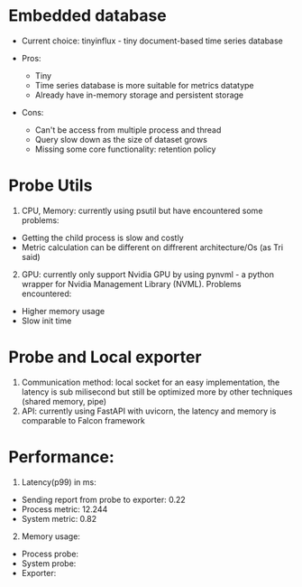 # Embedded database

- Current choice: tinyinflux - tiny document-based time series database
- Pros:

  - Tiny
  - Time series database is more suitable for metrics datatype
  - Already have in-memory storage and persistent storage

- Cons:
  - Can't be access from multiple process and thread
  - Query slow down as the size of dataset grows
  - Missing some core functionality: retention policy

# Probe Utils

1. CPU, Memory: currently using psutil but have encountered some problems:

- Getting the child process is slow and costly
- Metric calculation can be different on diffrerent architecture/Os (as Tri said)

2. GPU: currently only support Nvidia GPU by using pynvml - a python wrapper for Nvidia Management Library (NVML). Problems encountered:

- Higher memory usage
- Slow init time

# Probe and Local exporter

1. Communication method: local socket for an easy implementation, the latency is sub milisecond but still be optimized more by other techniques (shared memory, pipe)
2. API: currently using FastAPI with uvicorn, the latency and memory is comparable to Falcon framework

# Performance:

1. Latency(p99) in ms:

- Sending report from probe to exporter: 0.22
- Process metric: 12.244
- System metric: 0.82

2. Memory usage:

- Process probe:
- System probe:
- Exporter:
